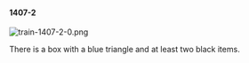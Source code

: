 #### 1407-2
![train-1407-2-0.png](https://github.com/lil-lab/nlvr/raw/master/nlvr/train/images/20/train-1407-2-0.png "train-1407-2-0.png")

There is a box with a blue triangle and at least two black items.